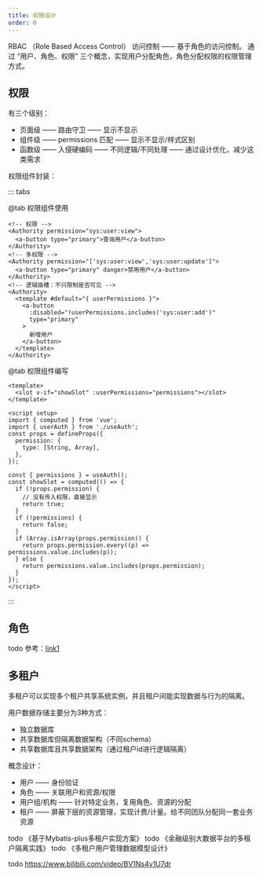 ```yaml
---
title: 权限设计
order: 0
---
```


RBAC （Role Based Access Control） 访问控制 —— 基于角色的访问控制。
通过 “用户、角色、权限” 三个概念，实现用户分配角色，角色分配权限的权限管理方式。

## 权限

有三个级别：

+ 页面级 —— 路由守卫 —— 显示不显示
+ 组件级 —— permissions 匹配 —— 显示不显示/样式区别
+ 函数级 —— 入侵硬编码 —— 不同逻辑/不同处理 —— 通过设计优化，减少这类需求

权限组件封装：

::: tabs

@tab 权限组件使用

```vue
<!-- 权限 -->
<Authority permission="sys:user:view">
  <a-button type="primary">查询用户</a-button>
</Authority>
<!-- 多权限 -->
<Authority permission="['sys:user:view','sys:user:update']">
  <a-button type="primary" danger>禁用用户</a-button>
</Authority>
<!-- 逻辑插槽：不只限制是否可见 -->
<Authority>
  <template #default="{ userPermissions }">
    <a-button
      :disabled="!userPermissions.includes('sys:user:add')"
      type="primary"
    >
      新增用户
    </a-button>
  </template>
</Authority>
```

@tab 权限组件编写

```vue
<template>
  <slot v-if="showSlot" :userPermissions="permissions"></slot>
</template>

<script setup>
import { computed } from 'vue';
import { userAuth } from './useAuth';
const props = defineProps({
  permission: {
    type: [String, Array],
  },
});

const { permissions } = useAuth();
const showSlot = computed(() => {
  if (!props.permission) {
    // 没有传入权限，直接显示
    return true;
  }
  if (!permissions) {
    return false;
  }
  if (Array.isArray(props.permission)) {
    return props.permission.every((p) => permissions.value.includes(p));
  } else {
    return permissions.value.includes(props.permission);
  }
});
</script>
```

:::

## 角色

todo 参考：[link1](https://www.cnblogs.com/KingJA/p/16188877.html)

## 多租户

多租户可以实现多个租户共享系统实例，并且租户间能实现数据与行为的隔离。

用户数据存储主要分为3种方式：

+ 独立数据库
+ 共享数据库但隔离数据架构（不同schema）
+ 共享数据库且共享数据架构（通过租户id进行逻辑隔离）

概念设计：

+ 用户 —— 身份验证
+ 角色 —— 关联用户和资源/权限
+ 用户组/机构 —— 针对特定业务，复用角色、资源的分配
+ 租户 —— 屏蔽下层的资源管理，实现计费/计量。给不同团队分配同一套业务资源


todo 《基于Mybatis-plus多租户实现方案》
todo 《金融级别大数据平台的多租户隔离实践》
todo 《多租户用户管理数据模型设计》

todo https://www.bilibili.com/video/BV1Ns4y1U7dr
